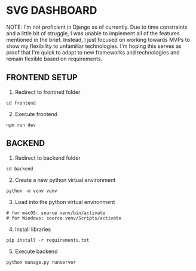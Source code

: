 # SVG DASHBOARD

NOTE: I'm not proficient in Django as of currently. Due to time constraints and a little bit of struggle, I was unable to implement all of the features mentioned in the brief. Instead, I just focused on working towards MVPs to show my flexibility to unfamiliar technologies. I'm hoping this serves as proof that I'm quick to adapt to new frameworks and technologies and remain flexible based on requirements.

## FRONTEND SETUP

1. Redirect to frontned folder
```
cd frontend
```

2. Execute frontend
```
npm run dev
```

## BACKEND

1. Redirect to backend folder
```
cd backend
```

2. Create a new python virtual environment
```
python -m venv venv
```

3. Load into the python virtual environment
```
# for macOS: source venv/bin/activate
# for Windows: source venv/Scripts/activate
```

4. Install libraries
```
pip install -r requirements.txt
```

5. Execute backend
```
python manage.py runserver
```
